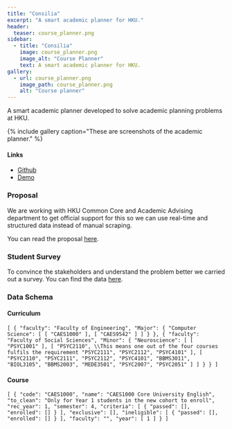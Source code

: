 ```yaml
---
title: "Consilia"
excerpt: "A smart academic planner for HKU."
header:
  teaser: course_planner.png
sidebar:
  - title: "Consilia"
    image: course_planner.png
    image_alt: "Course Planner"
    text: A smart academic planner for HKU.
gallery:
  - url: course_planner.png
    image_path: course_planner.png
    alt: "Course planner"
---
```


A smart academic planner developed to solve academic planning problems at HKU.

{% include gallery caption="These are screenshots of the academic planner." %}

#### Links

* [Github](https://github.com/utkarsh867/Consilia)
* [Demo](http://dbil.southeastasia.cloudapp.azure.com:3000)

### Proposal

We are working with HKU Common Core and Academic Advising department to get official support for this so we can use real-time and structured data instead of manual scraping.

You can read the proposal [here](https://docs.google.com/document/d/1wDlMYRghCE826MMMo283TukCORy_jY0d9yf6ey5SyX8/edit?usp=sharing).

### Student Survey

To convince the stakeholders and understand the problem better we carried out a survey. You can find the data [here](assets/survey_data.pdf).

### Data Schema

#### Curriculum

`[ { "faculty": "Faculty of Engineering", "Major": { "Computer Science": [ [ "CAES1000" ], [ "CAES9542" ] ] } }, { "faculty": "Faculty of Social Sciences", "Minor": { "Neuroscience": [ [ "PSYC1001" ], [ "PSYC2110", \\This means one out of the four courses fulfils the requirement "PSYC2111", "PSYC2112", "PSYC4101" ], [ "PSYC2110", "PSYC2111", "PSYC2112", "PSYC4101", "BBMS3011", "BIOL3105", "BBMS2003", "MEDE3501", "PSYC2007", "PSYC2051" ] ] } } ]`

#### Course

`[ { "code": "CAES1000", "name": "CAES1000 Core University English", "to_clean": "Only for Year 1 students in the new cohort to enroll", "rec_year": 1, "semester": 4, "criteria": [ { "passed": [], "enrolled": [] } ], "exclusive": [], "ineligible": [ { "passed": [], "enrolled": [] } ], "faculty": "", "year": [ 1 ] } ]`
